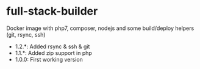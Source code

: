 # full-stack-builder
Docker image with php7, composer, nodejs and some build/deploy helpers (git, rsync, ssh)

* 1.2.*: Added rsync & ssh & git
* 1.1.*: Added zip support in php
* 1.0.0: First working version
